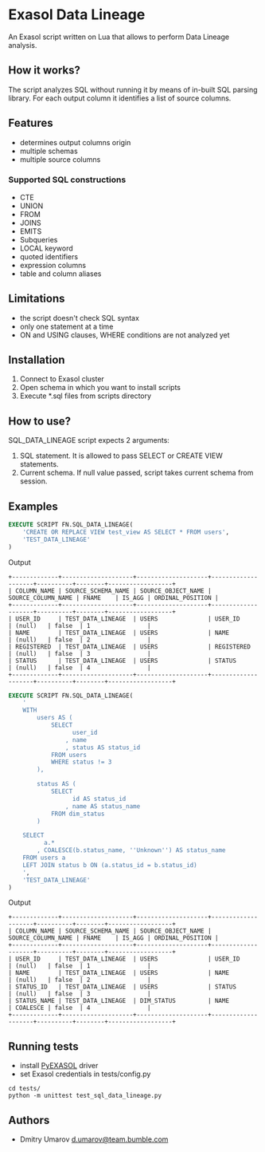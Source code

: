 # Exasol Data Lineage

An Exasol script written on Lua that allows to perform Data Lineage analysis.

## How it works?

The script analyzes SQL without running it by means of in-built SQL parsing library. For each output column it identifies a list of source columns.  

## Features

* determines output columns origin
* multiple schemas
* multiple source columns

### Supported SQL constructions

* CTE
* UNION
* FROM
* JOINS
* EMITS
* Subqueries
* LOCAL keyword
* quoted identifiers
* expression columns
* table and column aliases

## Limitations

* the script doesn't check SQL syntax
* only one statement at a time
* ON and USING clauses, WHERE conditions are not analyzed yet

## Installation

1. Connect to Exasol cluster
2. Open schema in which you want to install scripts
3. Execute *.sql files from scripts directory  

## How to use?

SQL_DATA_LINEAGE script expects 2 arguments:
1. SQL statement. It is allowed to pass SELECT or CREATE VIEW statements.
2. Current schema. If null value passed, script takes current schema from session.

## Examples
 
```sql
EXECUTE SCRIPT FN.SQL_DATA_LINEAGE(
    'CREATE OR REPLACE VIEW test_view AS SELECT * FROM users',
    'TEST_DATA_LINEAGE'
)
```

Output

```text
+-------------+--------------------+--------------------+--------------------+----------+--------+------------------+
| COLUMN_NAME | SOURCE_SCHEMA_NAME | SOURCE_OBJECT_NAME | SOURCE_COLUMN_NAME | FNAME    | IS_AGG | ORDINAL_POSITION |
+-------------+--------------------+--------------------+--------------------+----------+--------+------------------+
| USER_ID     | TEST_DATA_LINEAGE  | USERS              | USER_ID            | (null)   | false  | 1                |
| NAME        | TEST_DATA_LINEAGE  | USERS              | NAME               | (null)   | false  | 2                |
| REGISTERED  | TEST_DATA_LINEAGE  | USERS              | REGISTERED         | (null)   | false  | 3                |
| STATUS      | TEST_DATA_LINEAGE  | USERS              | STATUS             | (null)   | false  | 4                |
+-------------+--------------------+--------------------+--------------------+----------+--------+------------------+
```

```sql
EXECUTE SCRIPT FN.SQL_DATA_LINEAGE(
    '
    WITH
        users AS (
            SELECT
                  user_id
                , name
                , status AS status_id
            FROM users
            WHERE status != 3
        ),

        status AS (
            SELECT
                  id AS status_id
                , name AS status_name
            FROM dim_status
        )

    SELECT
          a.*
        , COALESCE(b.status_name, ''Unknown'') AS status_name
    FROM users a
    LEFT JOIN status b ON (a.status_id = b.status_id)
    ',
    'TEST_DATA_LINEAGE'
)
```

Output

```text
+-------------+--------------------+--------------------+--------------------+----------+--------+------------------+
| COLUMN_NAME | SOURCE_SCHEMA_NAME | SOURCE_OBJECT_NAME | SOURCE_COLUMN_NAME | FNAME    | IS_AGG | ORDINAL_POSITION |
+-------------+--------------------+--------------------+--------------------+----------+--------+------------------+
| USER_ID     | TEST_DATA_LINEAGE  | USERS              | USER_ID            | (null)   | false  | 1                |
| NAME        | TEST_DATA_LINEAGE  | USERS              | NAME               | (null)   | false  | 2                |
| STATUS_ID   | TEST_DATA_LINEAGE  | USERS              | STATUS             | (null)   | false  | 3                |
| STATUS_NAME | TEST_DATA_LINEAGE  | DIM_STATUS         | NAME               | COALESCE | false  | 4                |
+-------------+--------------------+--------------------+--------------------+----------+--------+------------------+
```

## Running tests

* install [PyEXASOL](https://github.com/badoo/pyexasol) driver
* set Exasol credentials in tests/config.py

```shell script
cd tests/
python -m unittest test_sql_data_lineage.py
```

## Authors

* Dmitry Umarov <d.umarov@team.bumble.com>